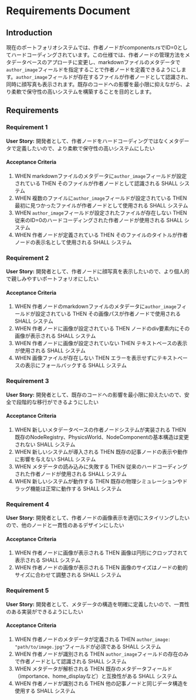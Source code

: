 # Requirements Document

## Introduction

現在のポートフォリオシステムでは、作者ノードがcomponents.rsでID=0としてハードコーディングされています。この仕様では、作者ノードの管理方法をメタデータベースのアプローチに変更し、markdownファイルのメタデータで`author_image`フィールドを指定することで作者ノードを定義できるようにします。`author_image`フィールドが存在するファイルが作者ノードとして認識され、同時に顔写真も表示されます。既存のコードへの影響を最小限に抑えながら、より柔軟で保守性の高いシステムを構築することを目的とします。

## Requirements

### Requirement 1

**User Story:** 開発者として、作者ノードをハードコーディングではなくメタデータで定義したいので、より柔軟で保守性の高いシステムにしたい

#### Acceptance Criteria

1. WHEN markdownファイルのメタデータに`author_image`フィールドが設定されている THEN そのファイルが作者ノードとして認識される SHALL システム
2. WHEN 複数のファイルに`author_image`フィールドが設定されている THEN 最初に見つかったファイルが作者ノードとして使用される SHALL システム
3. WHEN `author_image`フィールドが設定されたファイルが存在しない THEN 従来のID=0のハードコーディングされた作者ノードが使用される SHALL システム
4. WHEN 作者ノードが定義されている THEN そのファイルのタイトルが作者ノードの表示名として使用される SHALL システム

### Requirement 2

**User Story:** 開発者として、作者ノードに顔写真を表示したいので、より個人的で親しみやすいポートフォリオにしたい

#### Acceptance Criteria

1. WHEN 作者ノードのmarkdownファイルのメタデータに`author_image`フィールドが設定されている THEN その画像パスが作者ノードで使用される SHALL システム
2. WHEN 作者ノードに画像が設定されている THEN ノードのdiv要素内にその画像が表示される SHALL システム
3. WHEN 作者ノードに画像が設定されていない THEN テキストベースの表示が使用される SHALL システム
4. WHEN 画像ファイルが存在しない THEN エラーを表示せずにテキストベースの表示にフォールバックする SHALL システム

### Requirement 3

**User Story:** 開発者として、既存のコードへの影響を最小限に抑えたいので、安全で段階的な移行ができるようにしたい

#### Acceptance Criteria

1. WHEN 新しいメタデータベースの作者ノードシステムが実装される THEN 既存のNodeRegistry、PhysicsWorld、NodeComponentの基本構造は変更されない SHALL システム
2. WHEN 新しいシステムが導入される THEN 既存の記事ノードの表示や動作に影響を与えない SHALL システム
3. WHEN メタデータの読み込みに失敗する THEN 従来のハードコーディングされた作者ノードが使用される SHALL システム
4. WHEN 新しいシステムが動作する THEN 既存の物理シミュレーションやドラッグ機能は正常に動作する SHALL システム

### Requirement 4

**User Story:** 開発者として、作者ノードの画像表示を適切にスタイリングしたいので、他のノードと一貫性のあるデザインにしたい

#### Acceptance Criteria

1. WHEN 作者ノードに画像が表示される THEN 画像は円形にクロップされて表示される SHALL システム
2. WHEN 作者ノードの画像が表示される THEN 画像のサイズはノードの動的サイズに合わせて調整される SHALL システム

### Requirement 5

**User Story:** 開発者として、メタデータの構造を明確に定義したいので、一貫性のある実装ができるようにしたい

#### Acceptance Criteria

1. WHEN 作者ノードのメタデータが定義される THEN `author_image: "path/to/image.jpg"`フィールドが必須である SHALL システム
2. WHEN 作者ノードが識別される THEN `author_image`フィールドの存在のみで作者ノードとして認識される SHALL システム
3. WHEN メタデータが解析される THEN 既存のメタデータフィールド（importance、home_displayなど）と互換性がある SHALL システム
4. WHEN 作者ノードが識別される THEN 他の記事ノードと同じデータ構造を使用する SHALL システム